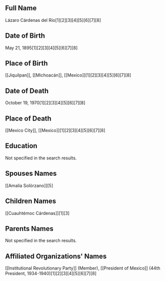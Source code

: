 ## Full Name
Lázaro Cárdenas del Río[1][2][3][4][5][6][7][8]

## Date of Birth
May 21, 1895[1][2][3][4][5][6][7][8]

## Place of Birth
[[Jiquilpan]], [[Michoacán]], [[Mexico]][1][2][3][4][5][6][7][8]

## Date of Death
October 19, 1970[1][2][3][4][5][6][7][8]

## Place of Death
[[Mexico City]], [[Mexico]][1][2][3][4][5][6][7][8]

## Education
Not specified in the search results.

## Spouses Names
[[Amalia Solórzano]][5]

## Children Names
[[Cuauhtémoc Cárdenas]][1][3]

## Parents Names
Not specified in the search results.

## Affiliated Organizations' Names
[[Institutional Revolutionary Party]] (Member),
[[President of Mexico]] (44th President, 1934-1940)[1][2][3][4][5][6][7][8]

